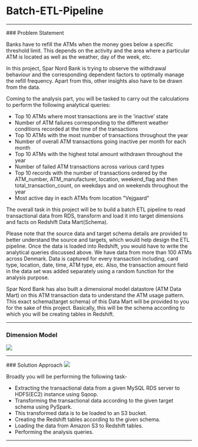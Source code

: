 # Batch-ETL-Pipeline
<hr/>
### Problem Statement

Banks have to refill the ATMs when the money goes below a specific threshold limit. This depends on the activity and the area where a particular ATM is located as well as the weather, day of the week, etc.

In this project, Spar Nord Bank is trying to observe the withdrawal behaviour and the corresponding dependent factors to optimally manage the refill frequency. Apart from this, other insights also have to be drawn from the data.

Coming to the analysis part, you will be tasked to carry out the calculations to perform the following analytical queries:

 - Top 10 ATMs where most transactions are in the ’inactive’ state
 - Number of ATM failures corresponding to the different weather conditions recorded at the time of the transactions
 - Top 10 ATMs with the most number of transactions throughout the year
 - Number of overall ATM transactions going inactive per month for each month
 - Top 10 ATMs with the highest total amount withdrawn throughout the year
 - Number of failed ATM transactions across various card types
 - Top 10 records with the number of transactions ordered by the ATM_number, ATM_manufacturer, location, weekend_flag and then total_transaction_count, on weekdays and on weekends throughout the year
 - Most active day in each ATMs from location "Vejgaard"

 
The overall task in this project will be to build a batch ETL pipeline to read transactional data from RDS, transform and load it into target dimensions and facts on Redshift Data Mart(Schema).

Please note that the source data and target schema details are provided to better understand the source and targets, which would help design the ETL pipeline. Once the data is loaded into Redshift, you would have to write the analytical queries discussed above.
We have data from more than 100 ATMs across Denmark. Data is captured for every transaction including, card type, location, date, time, ATM type, etc. Also, the transaction amount field in the data set was added separately using a random function for the analysis purpose.

Spar Nord Bank has also built a dimensional model datastore (ATM Data Mart) on this ATM transaction data to understand the ATM usage pattern. This exact schema(target schema) of this Data Mart will be provided to you for the sake of this project. Basically, this will be the schema according to which you will be creating tables in Redshift. 
<hr/>

### Dimension Model

<image src='https://images.upgrad.com/04ccb28b-37a3-4c38-ac7a-1cd556327670-Dimension%20Model.jpg'>
<hr/>
### Solution Approach
<image src='ETL_Solution.PNG'>

Broadly you will be performing the following task-
 - Extracting the transactional data from a given MySQL RDS server to HDFS(EC2) instance using Sqoop.
 - Transforming the transactional data according to the given target schema using PySpark. 
 - This transformed data is to be loaded to an S3 bucket.
 - Creating the Redshift tables according to the given schema.
 - Loading the data from Amazon S3 to Redshift tables.
 - Performing the analysis queries.

<hr/>


